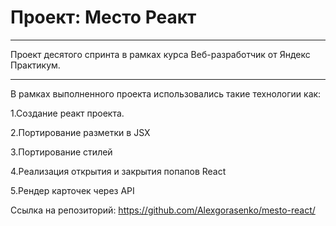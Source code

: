 # Проект: Место Реакт

---------------------

Проект десятого спринта в рамках курса Веб-разработчик от Яндекс Практикум.

---------------------

В рамках выполненного проекта использовались такие технологии как:

1.Создание реакт проекта.

2.Портирование разметки в JSX

3.Портирование стилей

4.Реализация открытия и закрытия попапов React

5.Рендер карточек через API


Ссылка на репозиторий: https://github.com/Alexgorasenko/mesto-react/



